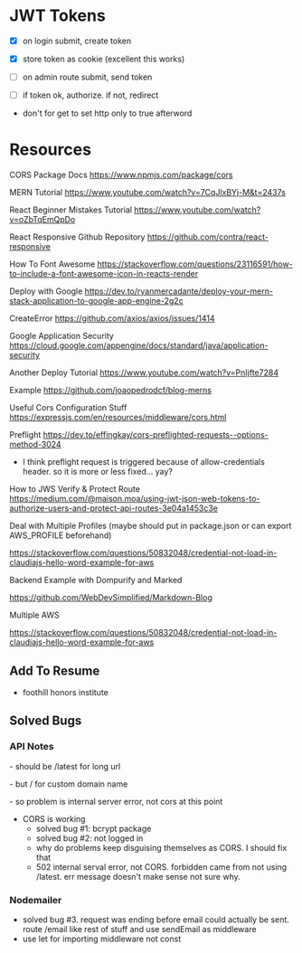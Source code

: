 # JWT Tokens

- [x] on login submit, create token
- [x] store token as cookie (excellent this works)

- [ ] on admin route submit, send token
- [ ] if token ok, authorize. if not, redirect

- don't for get to set http only to true afterword



# Resources

CORS Package Docs
https://www.npmjs.com/package/cors

MERN Tutorial
https://www.youtube.com/watch?v=7CqJlxBYj-M&t=2437s

React Beginner Mistakes Tutorial
https://www.youtube.com/watch?v=oZbTqEmQpDo

React Responsive Github Repository
https://github.com/contra/react-responsive

How To Font Awesome
https://stackoverflow.com/questions/23116591/how-to-include-a-font-awesome-icon-in-reacts-render

Deploy with Google
https://dev.to/ryanmercadante/deploy-your-mern-stack-application-to-google-app-engine-2g2c

CreateError
https://github.com/axios/axios/issues/1414

Google Application Security
https://cloud.google.com/appengine/docs/standard/java/application-security

Another Deploy Tutorial 
https://www.youtube.com/watch?v=PnIjfte7284

Example
https://github.com/joaopedrodcf/blog-merns

Useful Cors Configuration Stuff
https://expressjs.com/en/resources/middleware/cors.html

Preflight
https://dev.to/effingkay/cors-preflighted-requests--options-method-3024

- I think preflight request is triggered because of allow-credentials header. so it is more or less fixed... yay?

How to JWS Verify & Protect Route
https://medium.com/@maison.moa/using-jwt-json-web-tokens-to-authorize-users-and-protect-api-routes-3e04a1453c3e



Deal with Multiple Profiles (maybe should put in package.json or can export AWS_PROFILE beforehand)

https://stackoverflow.com/questions/50832048/credential-not-load-in-claudiajs-hello-word-example-for-aws

Backend Example with Dompurify and Marked

https://github.com/WebDevSimplified/Markdown-Blog

Multiple AWS

https://stackoverflow.com/questions/50832048/credential-not-load-in-claudiajs-hello-word-example-for-aws

## Add To Resume

- foothill honors institute

## Solved Bugs

### API Notes

\- should be /latest for long url

\- but / for custom domain name

\- so problem is internal server error, not cors at this point

- CORS is working
  - solved bug #1: bcrypt package
  - solved bug #2: not logged in
  - why do problems keep disguising themselves as CORS. I should fix that
  - 502 internal serval error, not CORS. forbidden came from not using /latest. err message doesn't make sense not sure why.

### Nodemailer

- solved bug #3. request was ending before email could actually be sent. route /email like rest of stuff and use sendEmail as middleware
- use let for importing middleware not const